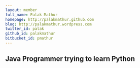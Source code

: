 ```yaml
---
layout: member
full_name: Palak Mathur
homepage: http://palakmathur.github.com
blog: http://palakmathur.wordpress.com
twitter_id: palak
github_id: palakmathur
bitbucket_id: pmathur
---
```


## Java Programmer trying to learn Python
